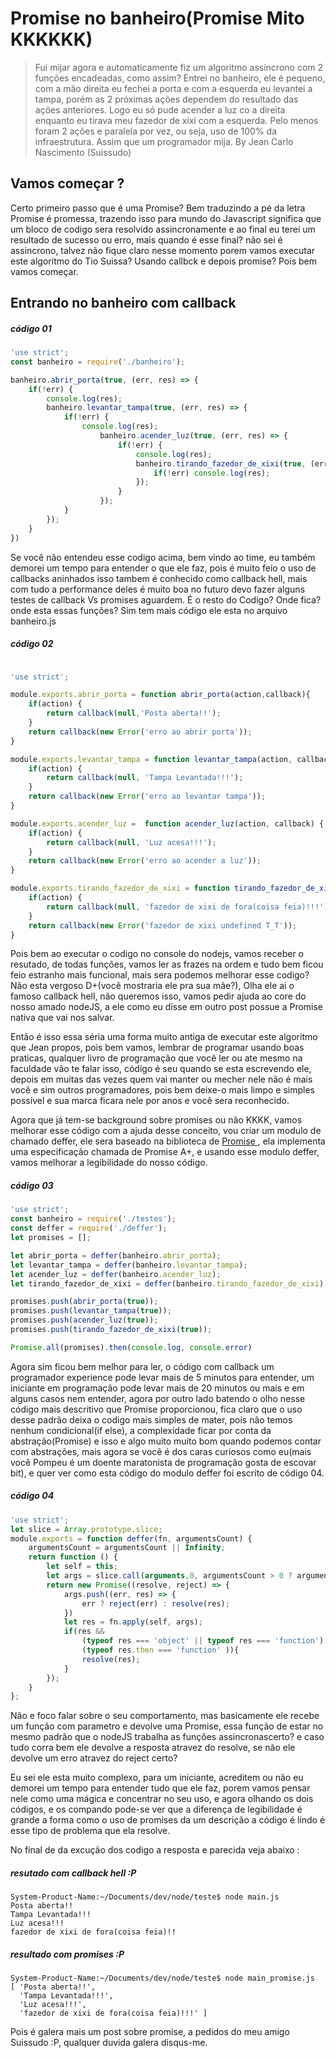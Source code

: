# Promise no banheiro(Promise Mito KKKKKK)

> Fui mijar agora e automaticamente fiz um algoritmo assíncrono com 2 funções encadeadas, como assim?
> Entrei no banheiro, ele é pequeno, com a mão direita eu fechei a porta e com a esquerda eu levantei a tampa, porém as 2 próximas ações dependem do resultado das ações anteriores.
> Logo eu só pude acender a luz co a direita enquanto eu tirava meu fazedor de xixi com a esquerda.
> Pelo menos foram 2 ações e paralela por vez, ou seja, uso de 100% da infraestrutura.
> Assim que um programador mija.
> By Jean Carlo Nascimento (Suissudo)

## Vamos começar ?

Certo primeiro passo que é uma Promise? Bem traduzindo a pé da letra Promise é promessa, trazendo isso para mundo do Javascript significa que um bloco de codigo sera resolvido assincronamente e ao final eu terei um resultado de sucesso ou erro, mais quando é esse final? não sei é assincrono, talvez não fique claro nesse momento porem vamos executar este algoritmo do Tio Suissa? Usando callbck e depois promise? Pois bem vamos começar.


## Entrando no banheiro com callback

##### código 01
```js
'use strict';
const banheiro = require('./banheiro');

banheiro.abrir_porta(true, (err, res) => {
	if(!err) {
		console.log(res);
		banheiro.levantar_tampa(true, (err, res) => {
			if(!err) {
				console.log(res);
					banheiro.acender_luz(true, (err, res) => {
						if(!err) {
							console.log(res);
							banheiro.tirando_fazedor_de_xixi(true, (err, res) => {
								if(!err) console.log(res);
							});	
						} 
					});
			}
		});
	}
})

```
Se você não entendeu esse codigo acima, bem vindo ao time, eu também demorei um tempo para entender o que ele faz, pois é muito feio o uso de callbacks aninhados isso tambem  é conhecido como callback hell, mais com tudo a performance  deles é muito boa no futuro devo fazer alguns testes de callback Vs promises aguardem.
É o resto do Codigo? Onde fica? onde esta essas funções?  Sim tem mais código ele esta no arquivo banheiro.js

##### código 02
```js

'use strict';

module.exports.abrir_porta = function abrir_porta(action,callback){
	if(action) { 
		return callback(null,'Posta aberta!!');
	}
	return callback(new Error('erro ao abrir porta'));
}

module.exports.levantar_tampa = function levantar_tampa(action, callback) {
	if(action) { 
		return callback(null, 'Tampa Levantada!!!');
	}
	return callback(new Error('erro ao levantar tampa'));
}

module.exports.acender_luz =  function acender_luz(action, callback) {
	if(action) { 
		return callback(null, 'Luz acesa!!!');
	}
	return callback(new Error('erro ao acender a luz'));
}

module.exports.tirando_fazedor_de_xixi = function tirando_fazedor_de_xixi(action, callback) {
	if(action) { 
		return callback(null, 'fazedor de xixi de fora(coisa feia)!!!');
	}
	return callback(new Error('fazedor de xixi undefined T_T'));
}

```
Pois bem ao executar o codigo no console do nodejs, vamos receber o resutado, de todas funções, vamos ler as frazes na ordem e tudo bem ficou feio estranho mais funcional, mais sera podemos melhorar esse codigo? Não esta vergoso D+(você mostraria ele pra sua mãe?),  Olha ele ai o famoso callback hell, não queremos isso, vamos pedir ajuda ao core do nosso amado nodeJS, a ele como eu disse em outro post possue a  Promise nativa que vai nos salvar.

Então é isso essa séria uma forma muito antiga de executar este algoritmo que Jean propos, pois bem vamos, lembrar de programar usando boas praticas, qualquer livro de programação que você ler ou ate mesmo na faculdade vão te falar isso, código é seu quando se esta escrevendo ele, depois em muitas das vezes quem vai manter ou mecher nele não é mais você e sim outros programadores, pois bem deixe-o mais limpo e simples possível e sua marca ficara nele por anos e você sera reconhecido.

Agora que já tem-se background sobre promises ou não KKKK, vamos melhorar esse código com a ajuda desse conceito, vou criar um modulo de chamado deffer, ele sera baseado na biblioteca de <a href="https://www.npmjs.com/package/promise" target="_blank"> Promise </a>, ela  implementa uma especificação chamada de Promise A+, e usando esse modulo deffer, vamos melhorar a legibilidade do nosso código.

##### código 03
```js
'use strict';
const banheiro = require('./testes');
const deffer = require('./deffer');
let promises = [];

let abrir_porta = deffer(banheiro.abrir_porta);
let levantar_tampa = deffer(banheiro.levantar_tampa);
let acender_luz = deffer(banheiro.acender_luz);
let tirando_fazedor_de_xixi = deffer(banheiro.tirando_fazedor_de_xixi);

promises.push(abrir_porta(true));
promises.push(levantar_tampa(true));
promises.push(acender_luz(true));
promises.push(tirando_fazedor_de_xixi(true));

Promise.all(promises).then(console.log, console.error)

```

Agora sim ficou bem melhor para ler, o código com callback um programador experience pode levar mais de 5 minutos para entender, um iniciante em programação pode levar mais de 20 minutos ou mais e em alguns casos nem entender, agora por outro lado batendo o olho nesse código mais descritivo que Promise proporcionou, fica claro que o uso desse padrão deixa o codigo mais simples de mater, pois não temos nenhum condicional(if else), a complexidade ficar por conta da abstração(Promise) e isso e algo muito muito bom quando podemos contar com abstrações, mais agora se você é dos caras curiosos como eu(mais você Pompeu é um doente maratonista de programação gosta de escovar bit), e quer ver como esta código do modulo deffer foi escrito de código 04.

##### código 04
```js
'use strict';
let slice = Array.prototype.slice;
module.exports = function deffer(fn, argumentsCount) {
	argumentsCount = argumentsCount || Infinity;
	return function () {
		let self = this;
		let args = slice.call(arguments,0, argumentsCount > 0 ? argumentsCount : 0);
		return new Promise((resolve, reject) => {
			args.push((err, res) => {
				err ? reject(err) : resolve(res);
			})
			let res = fn.apply(self, args);
			if(res &&
				(typeof res === 'object' || typeof res === 'function') &&
				(typeof res.then === 'function' )){
				resolve(res);
			}
		});
	}
};
```
Não e foco falar sobre o seu comportamento, mas basicamente ele recebe um função com  parametro e devolve uma Promise, essa função de estar no mesmo padrão que o nodeJS trabalha as funções assincronascerto? e caso tudo corra bem ele devolve a resposta atravez do resolve, se não ele devolve um erro atravez do reject certo?

Eu sei ele esta muito complexo, para um iniciante, acreditem ou não eu demorei um tempo para entender tudo que ele faz, porem vamos pensar nele como uma mágica e concentrar no seu uso, e agora olhando os dois códigos, e os compando pode-se ver que a diferença de legibilidade é grande a forma como o uso de promises da um descrição a código é lindo é esse tipo de problema que ela resolve.

No final de da excução dos codigo a resposta e parecida veja abaixo :

##### resutado com callback hell :P
```
System-Product-Name:~/Documents/dev/node/teste$ node main.js 
Posta aberta!!
Tampa Levantada!!!
Luz acesa!!!
fazedor de xixi de fora(coisa feia)!!

```
##### resultado com promises :P

```
System-Product-Name:~/Documents/dev/node/teste$ node main_promise.js 
[ 'Posta aberta!!',
  'Tampa Levantada!!!',
  'Luz acesa!!!',
  'fazedor de xixi de fora(coisa feia)!!!' ]

```

Pois é galera mais um post sobre promise, a pedidos do meu amigo Suissudo :P, qualquer duvida galera disqus-me.


